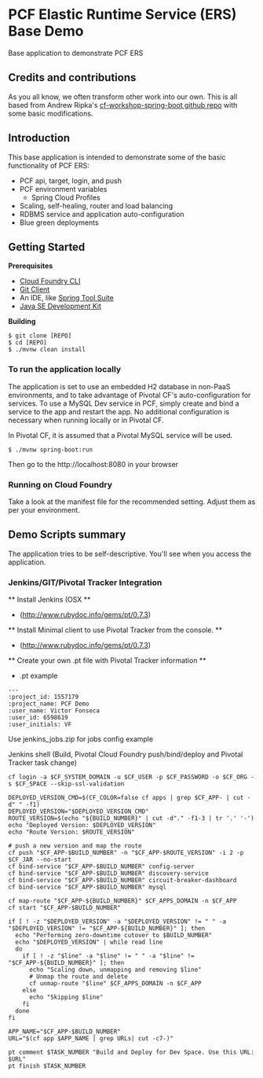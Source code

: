 # PCF Elastic Runtime Service (ERS) Base Demo
Base application to demonstrate PCF ERS

## Credits and contributions
As you all know, we often transform other work into our own. This is all based from Andrew Ripka's [cf-workshop-spring-boot github repo](https://github.com/pivotal-cf-workshop/cf-workshop-spring-boot) with some basic modifications.

## Introduction
This base application is intended to demonstrate some of the basic functionality of PCF ERS:

* PCF api, target, login, and push
* PCF environment variables
  * Spring Cloud Profiles
* Scaling, self-healing, router and load balancing
* RDBMS service and application auto-configuration
* Blue green deployments

## Getting Started

**Prerequisites**
- [Cloud Foundry CLI](http://info.pivotal.io/p0R00I0eYJ011dAUCN06lR2)
- [Git Client](http://info.pivotal.io/i1RI0AUe6gN00C010l12J0R)
- An IDE, like [Spring Tool Suite](http://info.pivotal.io/f00RC0N0lh01eU21IAJ260R)
- [Java SE Development Kit](http://info.pivotal.io/n0I60i3021AN0JU0le10CRR)

**Building**
```
$ git clone [REPO]
$ cd [REPO]
$ ./mvnw clean install
``` 

### To run the application locally
The application is set to use an embedded H2 database in non-PaaS environments, and to take advantage of Pivotal CF's auto-configuration for services. To use a MySQL Dev service in PCF, simply create and bind a service to the app and restart the app. No additional configuration is necessary when running locally or in Pivotal CF.

In Pivotal CF, it is assumed that a Pivotal MySQL service will be used.

```
$ ./mvnw spring-boot:run
```

Then go to the http://localhost:8080 in your browser

### Running on Cloud Foundry
Take a look at the manifest file for the recommended setting. Adjust them as per your environment.

## Demo Scripts summary
The application tries to be self-descriptive. You'll see when you access the application.

### Jenkins/GIT/Pivotal Tracker Integration

** Install Jenkins (OSX **
- (http://www.rubydoc.info/gems/pt/0.7.3)

** Install Minimal client to use Pivotal Tracker from the console. **
- (http://www.rubydoc.info/gems/pt/0.7.3)

** Create your own .pt file with Pivotal Tracker information **
- .pt example
```
---
:project_id: 1557179
:project_name: PCF Demo
:user_name: Victor Fonseca
:user_id: 6598619
:user_initials: VF
```
Use jenkins_jobs.zip for jobs config example

Jenkins shell (Build, Pivotal Cloud Foundry push/bind/deploy and Pivotal Tracker task change)
```
cf login -a $CF_SYSTEM_DOMAIN -u $CF_USER -p $CF_PASSWORD -o $CF_ORG -s $CF_SPACE --skip-ssl-validation

DEPLOYED_VERSION_CMD=$(CF_COLOR=false cf apps | grep $CF_APP- | cut -d" " -f1)
DEPLOYED_VERSION="$DEPLOYED_VERSION_CMD"
ROUTE_VERSION=$(echo "${BUILD_NUMBER}" | cut -d"." -f1-3 | tr '.' '-')
echo "Deployed Version: $DEPLOYED_VERSION"
echo "Route Version: $ROUTE_VERSION"

# push a new version and map the route
cf push "$CF_APP-$BUILD_NUMBER" -n "$CF_APP-$ROUTE_VERSION" -i 2 -p $CF_JAR --no-start
cf bind-service "$CF_APP-$BUILD_NUMBER" config-server
cf bind-service "$CF_APP-$BUILD_NUMBER" discovery-service
cf bind-service "$CF_APP-$BUILD_NUMBER" circuit-breaker-dashboard
cf bind-service "$CF_APP-$BUILD_NUMBER" mysql

cf map-route "$CF_APP-${BUILD_NUMBER}" $CF_APPS_DOMAIN -n $CF_APP
cf start "$CF_APP-$BUILD_NUMBER"

if [ ! -z "$DEPLOYED_VERSION" -a "$DEPLOYED_VERSION" != " " -a "$DEPLOYED_VERSION" != "$CF_APP-${BUILD_NUMBER}" ]; then
  echo "Performing zero-downtime cutover to $BUILD_NUMBER"
  echo "$DEPLOYED_VERSION" | while read line
  do
    if [ ! -z "$line" -a "$line" != " " -a "$line" != "$CF_APP-${BUILD_NUMBER}" ]; then
      echo "Scaling down, unmapping and removing $line"
      # Unmap the route and delete
      cf unmap-route "$line" $CF_APPS_DOMAIN -n $CF_APP
    else
      echo "Skipping $line"
    fi
  done
fi

APP_NAME="$CF_APP-$BUILD_NUMBER"
URL="$(cf app $APP_NAME | grep URLs| cut -c7-)"

pt comment $TASK_NUMBER "Build and Deploy for Dev Space. Use this URL: $URL"
pt finish $TASK_NUMBER
```

